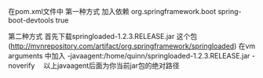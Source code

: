 在pom.xml文件中
第一种方式
加入依赖
        <!--热部署-->
        <dependency>
            <groupId>org.springframework.boot</groupId>
            <artifactId>spring-boot-devtools</artifactId>
            <optional>true</optional>
        </dependency>

第二种方式
首先下载springloaded-1.2.3.RELEASE.jar 这个包(http://mvnrepository.com/artifact/org.springframework/springloaded)
在vm arguments 中加入 -javaagent:/home/quinn/springloaded-1.2.3.RELEASE.jar -noverify　
以上javaagent后面为你当前jar包的绝对路径
